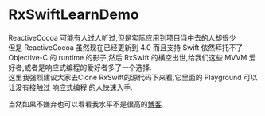 # RxSwiftLearnDemo

ReactiveCocoa 可能有人过人听过,但是实际应用到项目当中去的人却很少<br>
但是 ReactiveCocoa 虽然现在已经更新到 4.0 而且支持 Swift 依然拜托不了 Objective-C 的 runtime 的影子,然后 RxSwift 的横空出世,给我们这些 MVVM 爱好者,或者是响应式编程的爱好者多了一个选择.<br>
这里我强烈建议大家去Clone RxSwift的源代码下来看,它里面的 Playground 可以让没有接触过 响应式编程 的人快速入手.<br>

当然如果不嫌弃也可以看看我水平不是很高的[博客](http://tbxark.github.io).
